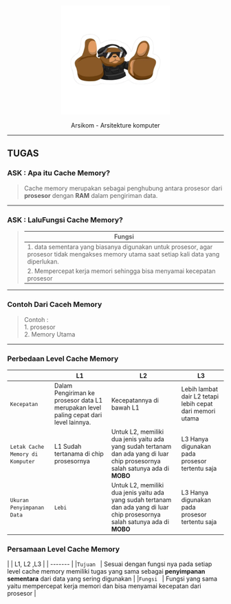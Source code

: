 <div id="header" width="30%" align="center">
    <img src="../../../asset/sip.png" width="50%%" />
    <p>Arsikom - Arsitekture komputer</p>
</div>

---


## TUGAS 

### ASK : Apa itu Cache Memory? 
> Cache memory merupakan sebagai penghubung antara prosesor dari **prosesor** dengan **RAM** dalam pengiriman data.

---

### ASK : LaluFungsi  Cache Memory? 
>| Fungsi  |
>| ------- |
>| 1. data sementara yang biasanya digunakan untuk prosesor, agar prosesor tidak mengakses memory utama saat setiap kali data yang diperlukan.
>| 2. Mempercepat kerja memori sehingga bisa menyamai kecepatan prosesor |

---

### Contoh Dari Caceh Memory 

> Contoh : <br/> 1.  prosesor <br/> 2. Memory Utama

---

### Perbedaan Level Cache Memory

|  | L1 | L2 | L3 |
| ------- | ------- | ------- | ------- |
|`Kecepatan` | Dalam Pengiriman ke prosesor data L1 merupakan level paling cepat dari level lainnya. | Kecepatannya di bawah L1| Lebih lambat dair L2 tetapi lebih cepat dari memori utama |
|`Letak Cache Memory di Komputer` | L1 Sudah tertanama di chip prosesornya | Untuk L2, memiliki dua jenis yaitu ada yang sudah tertanam dan ada yang di luar chip prosesornya salah satunya ada di **MOBO** | L3 Hanya digunakan pada prosesor tertentu saja |
|`Ukuran Penyimpanan Data` | `Lebi` | Untuk L2, memiliki dua jenis yaitu ada yang sudah tertanam dan ada yang di luar chip prosesornya salah satunya ada di **MOBO** | L3 Hanya digunakan pada prosesor tertentu saja |


### Persamaan Level Cache Memory
|  | L1, L2 ,L3 |
| -------  |
|`Tujuan ` | Sesuai dengan fungsi nya pada setiap level cache memory memiliki tugas yang sama sebagai **penyimpanan sementara** dari data yang sering digunakan  |
|`Fungsi ` | Fungsi yang sama yaitu mempercepat kerja memori dan bisa menyamai kecepatan dari prosesor |